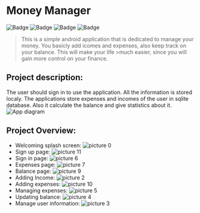 # Money Manager

![Badge](https://img.shields.io/badge/Android-Studio-black) ![Badge](https://img.shields.io/badge/API-30-brightgreen) ![Badge](https://img.shields.io/badge/JDK-11-brightgreen) ![Badge](https://img.shields.io/badge/sqlite-DB-brightgreen)
>This is a simple android application that is dedicated to manage your money.
>You basicly add icomes and expenses, also keep track on your balance. This will make your life >much easier, since you will gain more control on your finance.

## Project description:
The user should sign in to use the application. All the information is stored localy.
The applications store expenses and incomes of the user in sqlite database. Also it calculate the balance and give statistics about it.
![App diagram](Assets/diagramapp.png)
## Project Overview:
* Welcoming splash screen:
![picture 0](Assets/0.jpeg)
* Sign up page:
![picture 11](Assets/11.jpeg)
* Sign in page:
![picture 6](Assets/6.jpeg)
* Expenses page:
![picture 7](Assets/7.jpeg)
* Balance page:
![picture 9](Assets/9.jpeg)
* Adding Income:
![picture 2](Assets/2.jpeg)
* Adding expenses:
![picture 10](Assets/10.jpeg)
* Managing expenses:
![picture 5](Assets/5.jpeg)
* Updating balance:
![picture 4](Assets/4.jpeg)
* Manage user information:
![picture 3](Assets/3.jpeg)